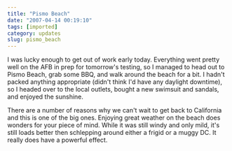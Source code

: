 ```yaml
---
title: "Pismo Beach"
date: "2007-04-14 00:19:10"
tags: [imported]
category: updates
slug: pismo_beach
---
```


I was lucky enough to get out of work early today. Everything went pretty well on the AFB in prep for tomorrow's testing, so I managed to head out to Pismo Beach, grab some BBQ, and walk around the beach for a bit. I hadn't packed anything appropriate (didn't think I'd have any daylight downtime), so I headed over to the local outlets, bought a new swimsuit and sandals, and enjoyed the sunshine.

There are a number of reasons why we can't wait to get back to California and this is one of the big ones. Enjoying great weather on the beach does wonders for your piece of mind. While it was still windy and only mild, it's still loads better then schlepping around either a frigid or a muggy DC. It really does have a powerful effect.
